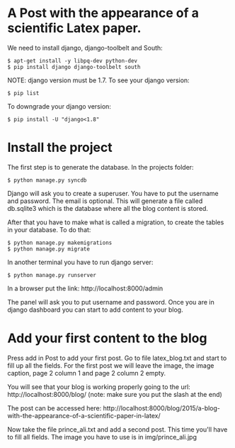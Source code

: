 A Post with the appearance of a scientific Latex paper.
==================

We need to install django, django-toolbelt and South:

	$ apt-get install -y libpq-dev python-dev
	$ pip install django django-toolbelt south

NOTE: django version must be 1.7. To see your django version:

	$ pip list
To downgrade your django version:
	
	$ pip install -U "django<1.8"


Install the project
==================================================
The first step is to generate the database. In the projects folder:
  
	$ python manage.py syncdb  
Django will ask you to create a superuser. You have to put the username and password. The email is optional. 
This will generate a file called db.sqlite3 which is the database where all the blog content is stored.

After that you have to make what is called a migration, to create the tables in your database. To do that:
	
	$ python manage.py makemigrations
	$ python manage.py migrate

In another terminal you have to run django server:

	$ python manage.py runserver  

In a browser put the link: http://localhost:8000/admin

The panel will ask you to put username and password. Once you are in django dashboard you can start to add content to
your blog.

Add your first content to the blog
==================================================

Press add in Post to add your first post. Go to file latex_blog.txt and start to fill up all the fields. For the first
post we will leave the image, the image caption, page 2 column 1 and page 2 column 2 empty.

You will see that your blog is working properly going to the url: http://localhost:8000/blog/ (note: make sure you put the slash at the end)

The post can be accessed here: http://localhost:8000/blog/2015/a-blog-with-the-appearance-of-a-scientific-paper-in-latex/

Now take the file prince_ali.txt and add a second post. This time you'll have to fill all fields. The image you have to use
is in img/prince_ali.jpg




